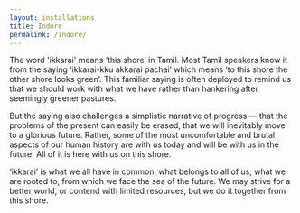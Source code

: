 ```yaml
---
layout: installations
title: Indore
permalink: /indore/
---
```



The word 'ikkarai' means ‘this shore’ in Tamil.  Most Tamil speakers know it from the saying ‘ikkarai-kku akkarai pachai’ which means ‘to this shore the other shore looks green’. This familiar saying is often deployed to remind us that we should work with what we have rather than hankering after seemingly greener pastures.


But the saying also challenges a simplistic narrative of progress — that the problems of the present can easily be erased, that we will inevitably move to a glorious future.  Rather, some of the  most uncomfortable and brutal aspects of our human history are  with us today and will be with us in the future.  All of it is here with us on this shore.


‘ikkarai’ is what we all have in common, what belongs to all of us, what we are rooted to, from which we face the sea of the future. 
 We may strive for a better world, or contend with limited resources, but we do it together from this shore.


<!--
‘This shore’ can be the balcony overlooking the street.  It can be the tip of your nose, or the outer rim of the galaxy. It can be where we are out of place, where we are in our place. It is simply where we are. -->
